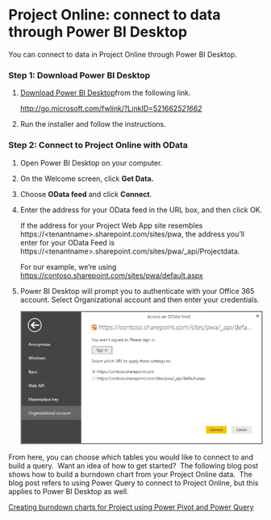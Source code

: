 ﻿<properties 
   pageTitle="Project Online: connect to data through Power BI Desktop"
   description="Project Online: connect to data through Power BI Desktop"
   services="powerbi" 
   documentationCenter="" 
   authors="davidiseminger" 
   manager="mblythe" 
   editor=""
   tags=""/>
 
<tags
   ms.service="powerbi"
   ms.devlang="NA"
   ms.topic="article"
   ms.tgt_pltfrm="NA"
   ms.workload="powerbi"
   ms.date="10/14/2015"
   ms.author="davidi"/>

# Project Online: connect to data through Power BI Desktop

You can connect to data in Project Online through Power BI Desktop.

### Step 1: Download Power BI Desktop

1.  [Download Power BI Desktop](http://go.microsoft.com/fwlink/?LinkID=521662)from the following link.

    <http://go.microsoft.com/fwlink/?LinkID=521662>*[521662](http://go.microsoft.com/fwlink/?LinkID=521662)*

2.  Run the installer and follow the instructions.

### Step 2: Connect to Project Online with OData

1.  Open Power BI Desktop on your computer.

2.  On the Welcome screen, click **﻿Get Data.**﻿

3.  Choose **﻿OData feed**﻿ and click **﻿Connect**﻿.

4.  ﻿Enter the address for your OData feed in the URL box, and then click OK.

    If the address for your Project Web App site resembles https://\<tenantname\>.sharepoint.com/sites/pwa, the address you’ll enter for your OData Feed is https://\<tenantname\>.sharepoint.com/sites/pwa/\_api/Projectdata.

    For our example, we’re using https://contoso.sharepoint.com/sites/pwa/default.aspx

5.  Power BI Desktop will prompt you to authenticate with your Office 365 account. Select Organizational account and then enter your credentials.

    ![](media/powerbi-desktop-project-online-connect-to-data/image.png)

From here, you can choose which tables you would like to connect to and build a query.  Want an idea of how to get started?  The following blog post shows how to build a burndown chart from your Project Online data.  The blog post refers to using Power Query to connect to Project Online, but this applies to Power BI Desktop as well.

[Creating burndown charts for Project using Power Pivot and Power Query](http://blogs.office.com/2014/03/24/creating-burndown-charts-for-project-using-power-pivot-and-power-query/)

